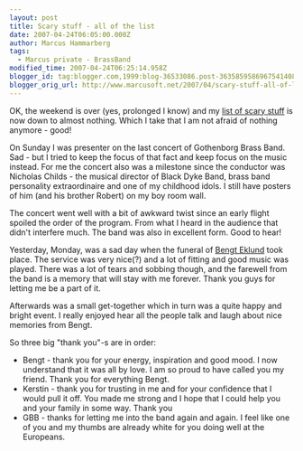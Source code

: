 ```yaml
---
layout: post
title: Scary stuff - all of the list
date: 2007-04-24T06:05:00.000Z
author: Marcus Hammarberg
tags:
  - Marcus private - BrassBand
modified_time: 2007-04-24T06:25:14.958Z
blogger_id: tag:blogger.com,1999:blog-36533086.post-3635859586967541408
blogger_orig_url: http://www.marcusoft.net/2007/04/scary-stuff-all-of-list.html
---
```


OK,
the weekend is over (yes, prolonged I know) and my [list of scary
stuff](http://marcushammarberg.blogspot.com/2007/04/also-i-am-now-entering-one-of-more.html)
is now down to almost nothing. Which I take that I am not afraid of
nothing anymore - good!

On Sunday I was presenter on the last concert of <span
id="SPELLING_ERROR_0" class="blsp-spelling-error">Gothenborg
Brass Band. Sad - but I tried to keep the focus of that fact and keep
focus on the music instead. For me the concert also was a milestone
since the conductor was Nicholas Childs - the musical director of
Black Dyke Band, brass band personality extraordinaire and one of my
childhood idols. I still have posters of him (and his brother Robert) on
my boy room wall.

The concert went well with a bit of awkward twist since an early flight
spoiled the order of the program. From what I heard in the audience that
didn't interfere much. The band was also in excellent form. Good to
hear!

Yesterday, Monday, was a sad day when the funeral of [Bengt Eklund](http://marcushammarberg.blogspot.com/2007/04/bengt-eklund.html)
took place. The service was very nice(?) and a lot of fitting and good
music was played. There was a lot of tears and sobbing though, and the
farewell from the band is a memory that will stay with me forever. Thank
you guys for letting me be a part of it.

Afterwards was a small get-together which in turn was a quite happy and
bright event. I really enjoyed hear all the people talk and laugh about
nice memories from Bengt.

So three big "thank you"-s are in order:

- Bengt - thank you for your energy, inspiration and good mood. I now
  understand that it was all by love. I am so proud to have called you
  my friend. Thank you for everything Bengt.
- Kerstin - thank you for trusting in me and for your confidence that
  I would pull it off. You made me strong and I hope that I could help
  you and your family in some way. Thank you
- GBB -
  thanks for letting me into the band again and again. I feel like one
  of you and my thumbs are already white for you doing well at the
  <span id="SPELLING_ERROR_4"
    class="blsp-spelling-corrected">Europeans.
